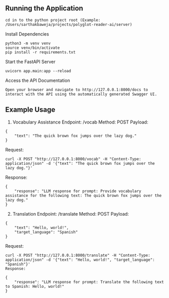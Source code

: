 ## Running the Application

```aiignore
cd in to the python project root (Example: /Users/sarthakbaweja/projects/polyglot-reader-ai/server)
```

Install Dependencies

```
python3 -m venv venv
source venv/bin/activate
pip install -r requirements.txt
```

Start the FastAPI Server

```
uvicorn app.main:app --reload
```
Access the API Documentation

```aiignore
Open your browser and navigate to http://127.0.0.1:8000/docs to interact with the API using the automatically generated Swagger UI.
```


## Example Usage

1. Vocabulary Assistance
Endpoint: /vocab
Method: POST
Payload:

```aiignore
{
    "text": "The quick brown fox jumps over the lazy dog."
}
```

Request:

```aiignore
curl -X POST "http://127.0.0.1:8000/vocab" -H "Content-Type: application/json" -d '{"text": "The quick brown fox jumps over the lazy dog."}'
```

Response:

```aiignore
{
    "response": "LLM response for prompt: Provide vocabulary assistance for the following text: The quick brown fox jumps over the lazy dog."
}
```

2. Translation
Endpoint: /translate
Method: POST
Payload:

```aiignore
{
    "text": "Hello, world!",
    "target_language": "Spanish"
}
```

Request:

```aiignore
curl -X POST "http://127.0.0.1:8000/translate" -H "Content-Type: application/json" -d '{"text": "Hello, world!", "target_language": "Spanish"}'
Response:
```


```aiignore
{
    "response": "LLM response for prompt: Translate the following text to Spanish: Hello, world!"
}
```

